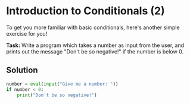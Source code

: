 # Introduction to Conditionals (2)

To get you more familiar with basic conditionals, here's another simple exercise for you!

**Task:** Write a program which takes a number as input from the user, and prints out the message "Don't be so negative!" if the number is below 0.

## Solution
```python
number = eval(input("Give me a number: "))
if number < 0:
    print("Don't be so negative!")

```
